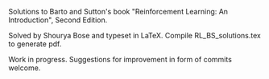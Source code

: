 Solutions to Barto and Sutton's book "Reinforcement Learning: An Introduction", Second Edition.

Solved by Shourya Bose and typeset in LaTeX. Compile RL_BS_solutions.tex to generate pdf.

Work in progress. Suggestions for improvement in form of commits welcome.